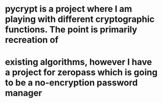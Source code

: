 # pycrypt is a project where I am playing with different cryptographic functions. The point is primarily recreation of
# existing algorithms, however I have a project for zeropass which is going to be a no-encryption password manager